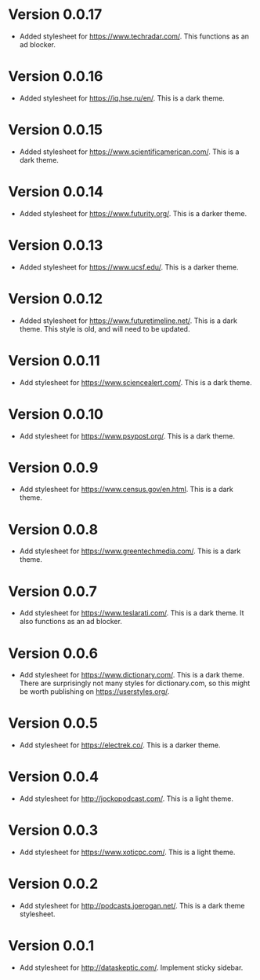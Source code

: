 # Version 0.0.17
* Added stylesheet for https://www.techradar.com/. This functions as an ad blocker.

# Version 0.0.16
* Added stylesheet for https://iq.hse.ru/en/. This is a dark theme.

# Version 0.0.15
* Added stylesheet for https://www.scientificamerican.com/. This is a dark theme.

# Version 0.0.14
* Added stylesheet for https://www.futurity.org/. This is a darker theme.

# Version 0.0.13
* Added stylesheet for https://www.ucsf.edu/. This is a darker theme.

# Version 0.0.12
* Added stylesheet for https://www.futuretimeline.net/. This is a dark theme. This style is old, and will need to be updated.

# Version 0.0.11
* Add stylesheet for https://www.sciencealert.com/. This is a dark theme.

# Version 0.0.10
* Add stylesheet for https://www.psypost.org/. This is a dark theme.

# Version 0.0.9
* Add stylesheet for https://www.census.gov/en.html. This is a dark theme.

# Version 0.0.8
* Add stylesheet for https://www.greentechmedia.com/. This is a dark theme.

# Version 0.0.7
* Add stylesheet for https://www.teslarati.com/. This is a dark theme. It also functions as an ad blocker.

# Version 0.0.6
* Add stylesheet for https://www.dictionary.com/. This is a dark theme. There are surprisingly not many styles for dictionary.com, so this might be worth publishing on https://userstyles.org/.

# Version 0.0.5
* Add stylesheet for https://electrek.co/. This is a darker theme.

# Version 0.0.4
* Add stylesheet for http://jockopodcast.com/. This is a light theme.

# Version 0.0.3
* Add stylesheet for https://www.xoticpc.com/. This is a light theme.

# Version 0.0.2
* Add stylesheet for http://podcasts.joerogan.net/. This is a dark theme stylesheet.

# Version 0.0.1
* Add stylesheet for http://dataskeptic.com/. Implement sticky sidebar.